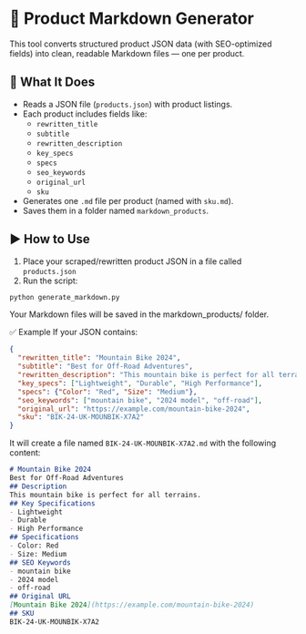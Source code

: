 # 📝 Product Markdown Generator

This tool converts structured product JSON data (with SEO-optimized fields) into clean, readable Markdown files — one per product.

## 💼 What It Does

- Reads a JSON file (`products.json`) with product listings.
- Each product includes fields like:
  - `rewritten_title`
  - `subtitle`
  - `rewritten_description`
  - `key_specs`
  - `specs`
  - `seo_keywords`
  - `original_url`
  - `sku`
- Generates one `.md` file per product (named with `sku.md`).
- Saves them in a folder named `markdown_products`.

## ▶️ How to Use

1. Place your scraped/rewritten product JSON in a file called `products.json`
2. Run the script:

```bash
python generate_markdown.py
```
Your Markdown files will be saved in the markdown_products/ folder.

✅ Example
If your JSON contains:

```json
{
  "rewritten_title": "Mountain Bike 2024",
  "subtitle": "Best for Off-Road Adventures",
  "rewritten_description": "This mountain bike is perfect for all terrains.",
  "key_specs": ["Lightweight", "Durable", "High Performance"],
  "specs": {"Color": "Red", "Size": "Medium"},
  "seo_keywords": ["mountain bike", "2024 model", "off-road"],
  "original_url": "https://example.com/mountain-bike-2024",
  "sku": "BIK-24-UK-MOUNBIK-X7A2"
}
```

It will create a file named `BIK-24-UK-MOUNBIK-X7A2.md` with the following content:

```markdown
# Mountain Bike 2024
Best for Off-Road Adventures
## Description
This mountain bike is perfect for all terrains. 
## Key Specifications
- Lightweight
- Durable
- High Performance
## Specifications
- Color: Red
- Size: Medium
## SEO Keywords
- mountain bike
- 2024 model
- off-road
## Original URL
[Mountain Bike 2024](https://example.com/mountain-bike-2024)
## SKU
BIK-24-UK-MOUNBIK-X7A2
```
